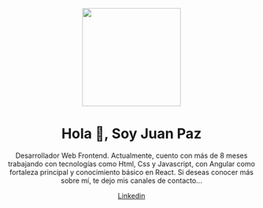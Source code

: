 
<div id="header" align="center">
    <img src="https://media.giphy.com/media/HscDLzkO8EOTmgkhQP/giphy.gif" width="200px">
    <h1> Hola 👋, Soy Juan Paz </h1>
    <p>Desarrollador Web Frontend. Actualmente, cuento con más de 8 meses trabajando con tecnologías como Html, Css y Javascript, con Angular como fortaleza principal y        conocimiento básico en React. Si deseas conocer más sobre mí, te dejo mis canales de contacto... </p>
    <div> <a href="[https://google.com](https://www.linkedin.com/in/juanpaz98/)">Linkedin</a> </div>
</div>

<!--
**JuanPaz98/juanpaz98** is a ✨ _special_ ✨ repository because its `README.md` (this file) appears on your GitHub profile.

Here are some ideas to get you started:

- 🔭 I’m currently working on ...
- 🌱 I’m currently learning ...
- 👯 I’m looking to collaborate on ...
- 🤔 I’m looking for help with ...
- 💬 Ask me about ...
- 📫 How to reach me: ...
- 😄 Pronouns: ...
- ⚡ Fun fact: ...
-->
